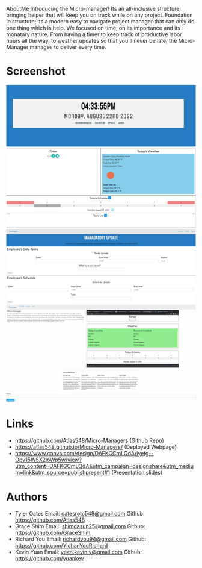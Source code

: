 AboutMe
Introducing the Micro-manager! Its an all-inclusive structure bringing helper that will keep you on track while on any project. Foundation in structure; its a modern easy to navigate project manager that can only do one thing which is help. We focused on time; on its importance and its monatary nature. From having a timer to keep track of productive labor hours all the way, to weather updates so that you'll never be late; the Micro-Manager manages to deliver every time.


# Screenshot
 ![Main Page](./Images/Project%201%20Main%20Menu.PNG)
 ![Overview Page](./Images/Project%201%20Overview%20Page.PNG)
 ![Update Page](./Images/Project%201%20Update%20Page.PNG)
 ![About Me Page](./Images/Project%201%20About%20Me%20Page.PNG)
 
# Links
 
* https://github.com/Atlas548/Micro-Managers (Github Repo)
* https://atlas548.github.io/Micro-Managers/ (Deployed Webpage)
* https://www.canva.com/design/DAFKGCmLQdA/jyetg--Opv15W5X2joWp5w/view?utm_content=DAFKGCmLQdA&utm_campaign=designshare&utm_medium=link&utm_source=publishpresent#1 (Presentation slides)
 
 
 
# Authors
 
* Tyler Oates  Email: oatesrotc548@gmail.com Github: https://github.com/Atlas548
* Grace Shim   Email: shimdasun25@gmail.com Github: https://github.com/GraceShim
* Richard You  Email: richardyou94@gmail.com Github: https://github.com/YichanYouRichard
* Kevin Yuan   Email: yean.kevin.y@gmail.com Github: https://github.com/yuankev
